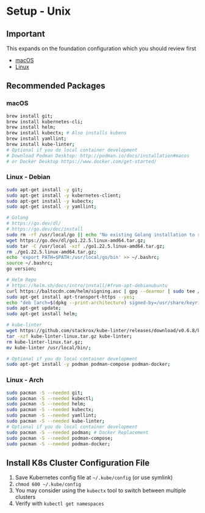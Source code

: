 # Setup - Unix

## Important

This expands on the foundation configuration which you should review first

- [macOS](https://github.com/ottojs/devops/blob/main/docs/macos.md)
- [Linux](https://github.com/ottojs/devops/blob/main/docs/linux.md)

## Recommended Packages

### macOS

```bash
brew install git;
brew install kubernetes-cli;
brew install helm;
brew install kubectx; # Also installs kubens
brew install yamllint;
brew install kube-linter;
# Optional if you do local container development
# Download Podman Desktop: http://podman.io/docs/installation#macos
# or Docker Desktop https://www.docker.com/get-started/
```

### Linux - Debian

```bash
sudo apt-get install -y git;
sudo apt-get install -y kubernetes-client;
sudo apt-get install -y kubectx;
sudo apt-get install -y yamllint;

# Golang
# https://go.dev/dl/
# https://go.dev/doc/install
sudo rm -rf /usr/local/go || echo "No existing Golang installation to remove";
wget https://go.dev/dl/go1.22.5.linux-amd64.tar.gz;
sudo tar -C /usr/local -xzf ./go1.22.5.linux-amd64.tar.gz;
rm ./go1.22.5.linux-amd64.tar.gz;
echo 'export PATH=$PATH:/usr/local/go/bin' >> ~/.bashrc;
source ~/.bashrc;
go version;

# Helm Repo
# https://helm.sh/docs/intro/install/#from-apt-debianubuntu
curl https://baltocdn.com/helm/signing.asc | gpg --dearmor | sudo tee /usr/share/keyrings/helm.gpg > /dev/null;
sudo apt-get install apt-transport-https --yes;
echo "deb [arch=$(dpkg --print-architecture) signed-by=/usr/share/keyrings/helm.gpg] https://baltocdn.com/helm/stable/debian/ all main" | sudo tee /etc/apt/sources.list.d/helm-stable-debian.list;
sudo apt-get update;
sudo apt-get install helm;

# kube-linter
wget https://github.com/stackrox/kube-linter/releases/download/v0.6.8/kube-linter-linux.tar.gz
tar -xzf kube-linter-linux.tar.gz kube-linter;
rm kube-linter-linux.tar.gz;
mv kube-linter /usr/local/bin/;

# Optional if you do local container development
sudo apt-get install -y podman podman-compose podman-docker;
```

### Linux - Arch

```bash
sudo pacman -S --needed git;
sudo pacman -S --needed kubectl;
sudo pacman -S --needed helm;
sudo pacman -S --needed kubectx;
sudo pacman -S --needed yamllint;
sudo pacman -S --needed kube-linter;
# Optional if you do local container development
sudo pacman -S --needed podman; # Docker Replacement
sudo pacman -S --needed podman-compose;
sudo pacman -S --needed podman-docker;
```

## Install K8s Cluster Configuration File

1. Save Kubernetes config file at `~/.kube/config` (or use symlink)
1. `chmod 600 ~/.kube/config`
1. You may consider using the `kubectx` tool to switch between multiple clusters
1. Verify with `kubectl get namespaces`
